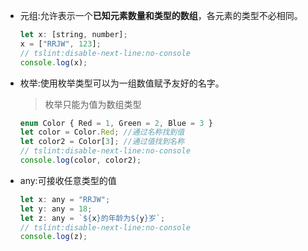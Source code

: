 - 元组:允许表示一个**已知元素数量和类型的数组**，各元素的类型不必相同。

  ```js
  let x: [string, number];
  x = ["RRJW", 123];
  // tslint:disable-next-line:no-console
  console.log(x);
  ```

- 枚举:使用枚举类型可以为一组数值赋予友好的名字。

  > 枚举只能为值为数组类型

  ```js
  enum Color { Red = 1, Green = 2, Blue = 3 }
  let color = Color.Red; //通过名称找到值
  let color2 = Color[3]; //通过值找到名称
  // tslint:disable-next-line:no-console
  console.log(color, color2);
  ```

- any:可接收任意类型的值

  ```js
  let x: any = "RRJW";
  let y: any = 18;
  let z: any = `${x}的年龄为${y}岁`;
  // tslint:disable-next-line:no-console
  console.log(z);
  ```

  